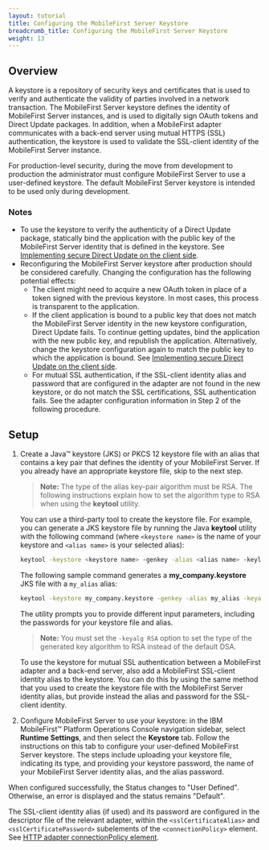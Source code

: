 ```yaml
---
layout: tutorial
title: Configuring the MobileFirst Server Keystore
breadcrumb_title: Configuring the MobileFirst Server Keystore
weight: 13
---
```

## Overview
A keystore is a repository of security keys and certificates that is used to verify and authenticate the validity of parties involved in a network transaction. The MobileFirst Server keystore defines the identity of MobileFirst Server instances, and is used to digitally sign OAuth tokens and Direct Update packages. In addition, when a MobileFirst adapter communicates with a back-end server using mutual HTTPS (SSL) authentication, the keystore is used to validate the SSL-client identity of the MobileFirst Server instance.

For production-level security, during the move from development to production the administrator must configure MobileFirst Server to use a user-defined keystore. The default MobileFirst Server keystore is intended to be used only during development.

### Notes
* To use the keystore to verify the authenticity of a Direct Update package, statically bind the application with the public key of the MobileFirst Server identity that is defined in the keystore. See [Implementing secure Direct Update on the client side](../../using-the-mfpf-sdk/direct-update).
* Reconfiguring the MobileFirst Server keystore after production should be considered carefully. Changing the configuration has the following potential effects:
    * The client might need to acquire a new OAuth token in place of a token signed with the previous keystore. In most cases, this process is transparent to the application.
    * If the client application is bound to a public key that does not match the MobileFirst Server identity in the new keystore configuration, Direct Update fails. To continue getting updates, bind the application with the new public key, and republish the application. Alternatively, change the keystore configuration again to match the public key to which the application is bound. See [Implementing secure Direct Update on the client side](../../using-the-mfpf-sdk/direct-update).
    *  For mutual SSL authentication, if the SSL-client identity alias and password that are configured in the adapter are not found in the new keystore, or do not match the SSL certifications, SSL authentication fails. See the adapter configuration information in Step 2 of the following procedure.

## Setup
1. Create a Java™ keystore (JKS) or PKCS 12 keystore file with an alias that contains a key pair that defines the identity of your MobileFirst Server. If you already have an appropriate keystore file, skip to the next step.

    > **Note:** The type of the alias key-pair algorithm must be RSA. The following instructions explain how to set the algorithm type to RSA when using the **keytool** utility.

    You can use a third-party tool to create the keystore file. For example, you can generate a JKS keystore file by running the Java **keytool** utility with the following command (where `<keystore name>` is the name of your keystore and `<alias name>` is your selected alias):
    
    ```bash
    keytool -keystore <keystore name> -genkey -alias <alias name> -keylag RSA
    ```
    
    The following sample command generates a **my_company.keystore** JKS file with a `my_alias` alias:
    
    ```bash
    keytool -keystore my_company.keystore -genkey -alias my_alias -keyalg RSA
    ```
    
    The utility prompts you to provide different input parameters, including the passwords for your keystore file and alias.

    > **Note:** You must set the `-keyalg RSA` option to set the type of the generated key algorithm to RSA instead of the default DSA.

    To use the keystore for mutual SSL authentication between a MobileFirst adapter and a back-end server, also add a MobileFirst SSL-client identity alias to the keystore. You can do this by using the same method that you used to create the keystore file with the MobileFirst Server identity alias, but provide instead the alias and password for the SSL-client identity.

2. Configure MobileFirst Server to use your keystore: in the IBM MobileFirst™ Platform Operations Console navigation sidebar, select **Runtime Settings**, and then select the **Keystore** tab. Follow the instructions on this tab to configure your user-defined MobileFirst Server keystore. The steps include uploading your keystore file, indicating its type, and providing your keystore password, the name of your MobileFirst Server identity alias, and the alias password. 

When configured successfully, the Status changes to "User Defined". Otherwise, an error is displayed and the status remains "Default".

The SSL-client identity alias (if used) and its password are configured in the descriptor file of the relevant adapter, within the `<sslCertificateAlias>` and `<sslCertificatePassword>` subelements of the `<connectionPolicy>` element. See [HTTP adapter connectionPolicy element](../../adapters/javascript-adapters/js-http-adapter/#the-xml-file).




